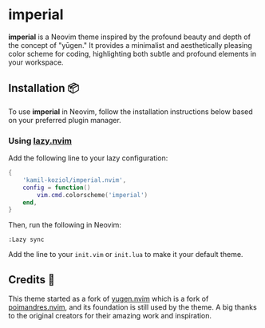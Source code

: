 # imperial

**imperial** is a Neovim theme inspired by the profound beauty and depth of the concept of "yūgen." It provides a minimalist and aesthetically pleasing color scheme for coding, highlighting both subtle and profound elements in your workspace.

## Installation 📦

To use **imperial** in Neovim, follow the installation instructions below based on your preferred plugin manager.


### Using [lazy.nvim](https://github.com/folke/lazy.nvim)

Add the following line to your lazy configuration:

```lua
{
    'kamil-koziol/imperial.nvim',
    config = function()
        vim.cmd.colorscheme('imperial')
    end,
}
```

Then, run the following in Neovim:

```vim
:Lazy sync
```

Add the line to your `init.vim` or `init.lua` to make it your default theme.

## Credits 👤

This theme started as a fork of [yugen.nvim](https://github.com/bettervim/yugen.nvim) which is a fork of [poimandres.nvim](https://github.com/olivercederborg/poimandres.nvim), and its foundation is still used by the theme. A big thanks to the original creators for their amazing work and inspiration.
